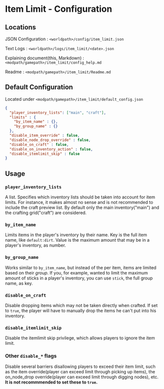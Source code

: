 # Item Limit - Configuration

## Locations

JSON Configuration : `<worldpath>/config/item_limit.json`

Text Logs : `<worldpath>/logs/item_limit/<date>.json`

Explaining document(this, Markdown) : `<modpath/gamepath>/item_limit/config_help.md`

Readme : `<modpath/gamepath>/item_limit/Readme.md`

## Default Configuration
Located under `<modpath/gamepath>/item_limit/default_config.json`
```json
{
  "player_inventory_lists": ["main", "craft"],
  "limits" : {
    "by_item_name" : {},
    "by_group_name" : {}
  },
  "disable_item_override" : false,
  "disable_node_drop_override" : false,
  "disable_on_craft" : false,
  "disable_on_inventory_action" : false,
  "disable_itemlimit_skip" : false
}
```

## Usage

### `player_inventory_lists`
A list. Specifies which inventory lists should be taken into account for item limits.
For instance, it makes almost no sense and is not recommended to include the craft preview list.
By default only the main inventory("main") and the crafting grid("craft") are considered.

### `by_item_name`
Limits items in the player's inventory by their name.
Key is the full item name, like `default:dirt`.
Value is the maximum amount that may be in a player's inventory, as number.

### `by_group_name`
Works similar to `by_item_name`, but instead of the per item, items are limited based on their *group*.
If you, for example, wanted to limit the maximum amount of sticks in a player's inventory, you can use `stick`, the full group name, as key.

### `disable_on_craft`
Disable dropping items which may not be taken directly when crafted. If set to `true`, the player will have to manually drop the items he can't put into his inventory.

### `disable_itemlimit_skip`
Disable the itemlimit skip privilege, which allows players to ignore the item limit.

### Other `disable_*` flags
Disable several barriers disallowing players to exceed their item limit, such as the item override(player can exceed limit through picking up items), the on_node_drop override(player can exceed limit through digging nodes), etc.
**It is not recommmended to set these to `true`.**